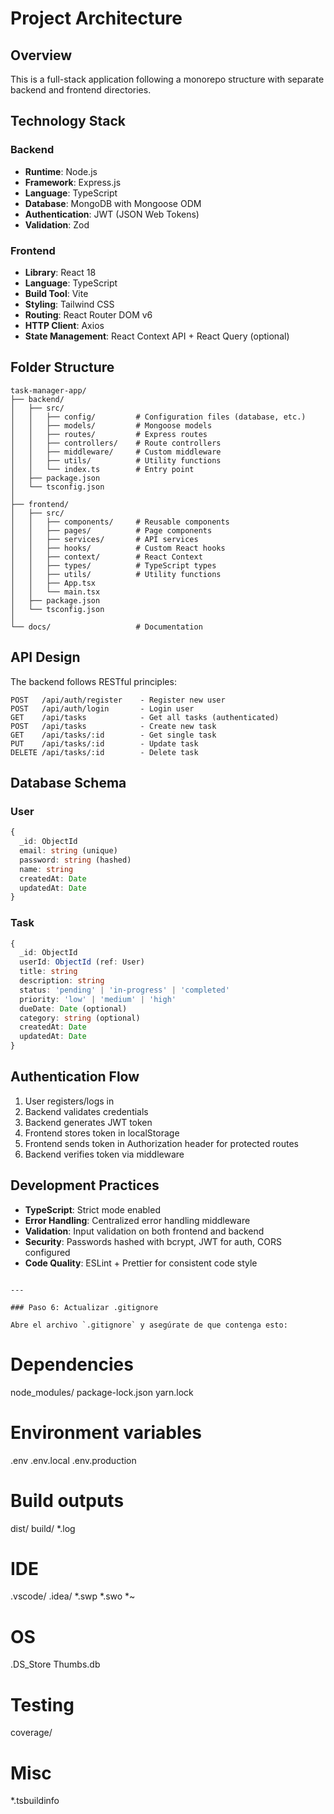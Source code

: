 # Project Architecture

## Overview

This is a full-stack application following a monorepo structure with separate backend and frontend directories.

## Technology Stack

### Backend
- **Runtime**: Node.js
- **Framework**: Express.js
- **Language**: TypeScript
- **Database**: MongoDB with Mongoose ODM
- **Authentication**: JWT (JSON Web Tokens)
- **Validation**: Zod

### Frontend
- **Library**: React 18
- **Language**: TypeScript
- **Build Tool**: Vite
- **Styling**: Tailwind CSS
- **Routing**: React Router DOM v6
- **HTTP Client**: Axios
- **State Management**: React Context API + React Query (optional)

## Folder Structure
```
task-manager-app/
├── backend/
│   ├── src/
│   │   ├── config/         # Configuration files (database, etc.)
│   │   ├── models/         # Mongoose models
│   │   ├── routes/         # Express routes
│   │   ├── controllers/    # Route controllers
│   │   ├── middleware/     # Custom middleware
│   │   ├── utils/          # Utility functions
│   │   └── index.ts        # Entry point
│   ├── package.json
│   └── tsconfig.json
│
├── frontend/
│   ├── src/
│   │   ├── components/     # Reusable components
│   │   ├── pages/          # Page components
│   │   ├── services/       # API services
│   │   ├── hooks/          # Custom React hooks
│   │   ├── context/        # React Context
│   │   ├── types/          # TypeScript types
│   │   ├── utils/          # Utility functions
│   │   ├── App.tsx
│   │   └── main.tsx
│   ├── package.json
│   └── tsconfig.json
│
└── docs/                   # Documentation
```

## API Design

The backend follows RESTful principles:
```
POST   /api/auth/register    - Register new user
POST   /api/auth/login       - Login user
GET    /api/tasks            - Get all tasks (authenticated)
POST   /api/tasks            - Create new task
GET    /api/tasks/:id        - Get single task
PUT    /api/tasks/:id        - Update task
DELETE /api/tasks/:id        - Delete task
```

## Database Schema

### User
```typescript
{
  _id: ObjectId
  email: string (unique)
  password: string (hashed)
  name: string
  createdAt: Date
  updatedAt: Date
}
```

### Task
```typescript
{
  _id: ObjectId
  userId: ObjectId (ref: User)
  title: string
  description: string
  status: 'pending' | 'in-progress' | 'completed'
  priority: 'low' | 'medium' | 'high'
  dueDate: Date (optional)
  category: string (optional)
  createdAt: Date
  updatedAt: Date
}
```

## Authentication Flow

1. User registers/logs in
2. Backend validates credentials
3. Backend generates JWT token
4. Frontend stores token in localStorage
5. Frontend sends token in Authorization header for protected routes
6. Backend verifies token via middleware

## Development Practices

- **TypeScript**: Strict mode enabled
- **Error Handling**: Centralized error handling middleware
- **Validation**: Input validation on both frontend and backend
- **Security**: Passwords hashed with bcrypt, JWT for auth, CORS configured
- **Code Quality**: ESLint + Prettier for consistent code style
```

---

### Paso 6: Actualizar .gitignore

Abre el archivo `.gitignore` y asegúrate de que contenga esto:
```
# Dependencies
node_modules/
package-lock.json
yarn.lock

# Environment variables
.env
.env.local
.env.production

# Build outputs
dist/
build/
*.log

# IDE
.vscode/
.idea/
*.swp
*.swo
*~

# OS
.DS_Store
Thumbs.db

# Testing
coverage/

# Misc
*.tsbuildinfo